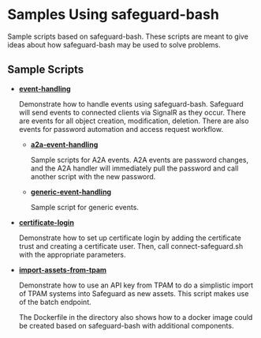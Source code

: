 Samples Using safeguard-bash
============================

Sample scripts based on safeguard-bash. These scripts are meant
to give ideas about how safeguard-bash may be used to solve
problems.

## Sample Scripts
- **[event-handling](event-handling)**

  Demonstrate how to handle events using safeguard-bash. Safeguard will
  send events to connected clients via SignalR as they occur. There are
  events for all object creation, modification, deletion. There are also
  events for password automation and access request workflow.

  - **[a2a-event-handling](event-handling/a2a-event-handling)**

    Sample scripts for A2A events. A2A events are password changes, and the
    A2A handler will immediately pull the password and call another script
    with the new password.

  - **[generic-event-handling](event-handling/generic-event-handling)**

    Sample script for generic events.

- **[certificate-login](certificate-login)**

  Demonstrate how to set up certificate login by adding the certificate
  trust and creating a certificate user. Then, call connect-safeguard.sh
  with the appropriate parameters.

- **[import-assets-from-tpam](import-assets-from-tpam)**

  Demonstrate how to use an API key from TPAM to do a simplistic import
  of TPAM systems into Safeguard as new assets. This script makes use
  of the batch endpoint.

  The Dockerfile in the directory also shows how to a docker image could be
  created based on safeguard-bash with additional components.
